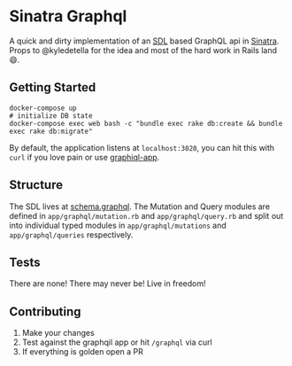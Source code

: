 Sinatra Graphql
===

A quick and dirty implementation of an [SDL](https://blog.graph.cool/graphql-sdl-schema-definition-language-6755bcb9ce51) based GraphQL api in [Sinatra](http://sinatrarb.com/). Props to @kyledetella for the idea and most of the hard work in Rails land :smile:.

Getting Started
---

```
docker-compose up
# initialize DB state
docker-compose exec web bash -c "bundle exec rake db:create && bundle exec rake db:migrate"
```

By default, the application listens at `localhost:3020`, you can hit this with `curl` if you love pain or use [graphiql-app](https://github.com/skevy/graphiql-app).

Structure
---

The SDL lives at [schema.graphql](app/graphql/schema.graphql). The Mutation and Query modules are defined in `app/graphql/mutation.rb` and `app/graphql/query.rb` and split out into individual typed modules in `app/graphql/mutations` and `app/graphql/queries` respectively.

Tests
---

There are none! There may never be! Live in freedom!

Contributing
---

1. Make your changes
2. Test against the graphqil app or hit `/graphql` via curl
3. If everything is golden open a PR
